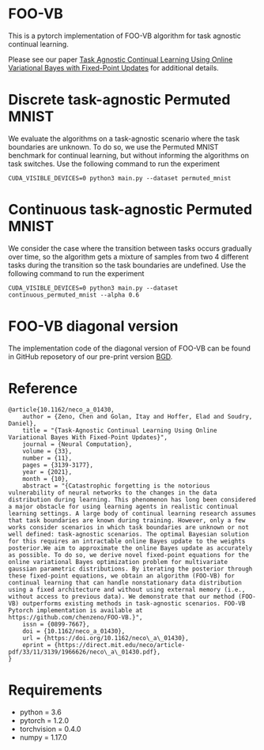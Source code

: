 # FOO-VB
This is a pytorch implementation of FOO-VB algorithm for task agnostic continual learning. 

Please see our paper [Task Agnostic Continual Learning Using Online Variational Bayes with Fixed-Point Updates](https://arxiv.org/abs/2010.00373) for additional details.

# Discrete task-agnostic Permuted MNIST
We evaluate the algorithms on a task-agnostic scenario where the task boundaries are unknown. To do so, we use the Permuted MNIST benchmark for continual learning, but without informing the algorithms on task switches. Use the following command to run the experiment

```Cancel changes
CUDA_VISIBLE_DEVICES=0 python3 main.py --dataset permuted_mnist
```

# Continuous task-agnostic Permuted MNIST
We consider the case where the transition between tasks occurs gradually over time, so
the algorithm gets a mixture of samples from two 4 different tasks during the transition so the task boundaries are undefined. Use the following command to run the experiment
```
CUDA_VISIBLE_DEVICES=0 python3 main.py --dataset continuous_permuted_mnist --alpha 0.6
```

# FOO-VB diagonal version 
The implementation code of the diagonal version of FOO-VB can be found in GitHub reposetory of our pre-print version [BGD](https://github.com/igolan/bgd).

# Reference
```
@article{10.1162/neco_a_01430,
    author = {Zeno, Chen and Golan, Itay and Hoffer, Elad and Soudry, Daniel},
    title = "{Task-Agnostic Continual Learning Using Online Variational Bayes With Fixed-Point Updates}",
    journal = {Neural Computation},
    volume = {33},
    number = {11},
    pages = {3139-3177},
    year = {2021},
    month = {10},
    abstract = "{Catastrophic forgetting is the notorious vulnerability of neural networks to the changes in the data distribution during learning. This phenomenon has long been considered a major obstacle for using learning agents in realistic continual learning settings. A large body of continual learning research assumes that task boundaries are known during training. However, only a few works consider scenarios in which task boundaries are unknown or not well defined: task-agnostic scenarios. The optimal Bayesian solution for this requires an intractable online Bayes update to the weights posterior.We aim to approximate the online Bayes update as accurately as possible. To do so, we derive novel fixed-point equations for the online variational Bayes optimization problem for multivariate gaussian parametric distributions. By iterating the posterior through these fixed-point equations, we obtain an algorithm (FOO-VB) for continual learning that can handle nonstationary data distribution using a fixed architecture and without using external memory (i.e., without access to previous data). We demonstrate that our method (FOO-VB) outperforms existing methods in task-agnostic scenarios. FOO-VB Pytorch implementation is available at https://github.com/chenzeno/FOO-VB.}",
    issn = {0899-7667},
    doi = {10.1162/neco_a_01430},
    url = {https://doi.org/10.1162/neco\_a\_01430},
    eprint = {https://direct.mit.edu/neco/article-pdf/33/11/3139/1966626/neco\_a\_01430.pdf},
}
```

# Requirements
* python = 3.6 
* pytorch = 1.2.0 
* torchvision = 0.4.0 
* numpy = 1.17.0

